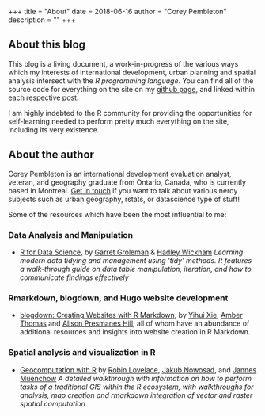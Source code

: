 +++
title = "About"
date = 2018-06-16
author = "Corey Pembleton"
description = ""
+++

## About this blog

This blog is a living document, a work-in-progress of the various ways which my interests of international development, urban planning and spatial analysis intersect with the *R programming language*. You can find all of the source code for everything on the site on my [github page](https://github.com/pembletonc), and linked within each respective post. 

I am highly indebted to the R community for providing the opportunities for self-learning needed to perform pretty much everything on the site, including its very existence. 

## About the author

Corey Pembleton is an international development evaluation analyst, veteran, and geography graduate from Ontario, Canada, who is currently based in Montreal. [Get in touch](https://twitter.com/coreypembleton) if you want to talk about various nerdy subjects such as urban geography, rstats, or datascience type of stuff!



Some of the resources which have been the most influential to me:

### Data Analysis and Manipulation

* [R for Data Science](http://r4ds.had.co.nz/index.html), by [Garret Groleman](https://github.com/garrettgman) & [Hadley Wickham](http://hadley.nz)
*Learning modern data tidying and management using 'tidy' methods. It features a walk-through guide on data table manipulation, iteration, and how to communicate findings effectively*

### Rmarkdown, blogdown, and Hugo website development

* [blogdown: Creating Websites with R Markdown](https://bookdown.org/yihui/blogdown/), by [Yihui Xie](https://twitter.com/xieyihui), [Amber Thomas](https://amber.rbind.io/) and [Alison Presmanes Hill](https://alison.rbind.io/), all of whom have an abundance of additional resources and insights into website creation in R Markdown.

### Spatial analysis and visualization in R

* [Geocomputation with R](https://bookdown.org/robinlovelace/geocompr/) by [Robin Lovelace](http://t.co/puWMFprmiQ), [Jakub Nowosad](https://t.co/Yn0lBxhpUZ), and [Jannes Muenchow](https://jannes-m.github.io) *A detailed walkthrough with information on how to perform tasks of a traditional GIS within the R ecosystem, with walkthroughs for analysis, map creation and rmarkdown integration of vector and raster spatial computation*





